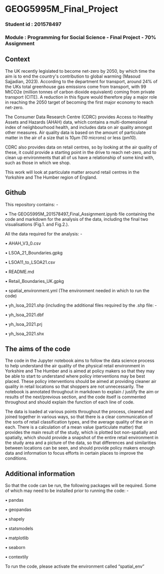 # GEOG5995M_Final_Project
### Student id : 201578497
### Module     : Programming for Social Science - Final Project - 70% Assignment


## Context

The UK recently legislated to become net-zero by 2050, by which time the aim is to end the country's contribution to global warming (Masoud Sajjadian, 2023). According to the department for transport, around 24% of the UKs total greenhouse gas emissions come from transport, with 99 MtCO2e (million tonnes of carbon dioxide equivalent) coming from private transport (CITE). A reduction in this figure would therefore play a major role in reaching the 2050 target of becoming the first major economy to reach net-zero.

The Consumer Data Research Centre (CDRC) provides Access to Healthy Assets and Hazards (AHAH) data, which contains a multi-domensional index of neiighbourhood health, and includes data on air quality amongst other measures. Air quality data is based on the amount of particulate matter in the air of a size that is 10µm (10 microns) or less (pm10).

CDRC also provides data on retail centres, so by looking at the air quality of these, it could provide a starting point in the drive to reach net-zero, and to clean up environments that all of us have a relationship of some kind with, such as those in which we shop.

This work will look at particulate matter around retail centres in the Yorkshire and The Humber region of England.

## Github

This repository contains: -

•	The GEOG5995M_201578497_Final_Assignment.ipynb file containing the code and markdown for the analysis of the data, including the final two visualisations (Fig.1. and Fig.2.).

All the data required for the analysis: -

•	AHAH_V3_0.csv

•	LSOA_21_Boundaries.gpkg

•	LSOA11_to_LSOA21.csv

•	README.md

•	Retail_Boundaries_UK.gpkg

•	spatial_environment.yml (The environment needed in which to run the code)

•	yh_lsoa_2021.shp (including the additional files required by the .shp file: -

  •	yh_lsoa_2021.dbf
  
  •	yh_lsoa_2021.prj
  
  •	yh_lsoa_2021.shx


## The aims of the code

The code in the Jupyter notebook aims to follow the data science process to help understand the air quality of the physical retail environment in Yorkshire and The Humber and is aimed at policy makers so that they may be able to start to understand where policy interventions may be best placed. These policy interventions should be aimed at providing cleaner air quality in retail locations so that shoppers are not unnecessarily. The notebook is annotated throughout in markdown to explain / justify the aim or results of the next/previous section, and the code itself is commented throughout and should explain the function of each line of code.

The data is loaded at various points throughout the process, cleaned and joined together in various ways, so that there is a clear communication of the sorts of retail classification types, and the average quality of the air in each. There is a calculation of a mean value (particulate matter) that provides the main result of the study, which is plotted bot non-spatially and spatially, which should provide a snapshot of the entire retail environment in the study area and a picture of the data, so that differences and similarities between locations can be seen, and should provide policy makers enough data and information to focus efforts in certain places to improve the conditions.


## Additional information

So that the code can be run, the following packages will be required. Some of which may need to be installed prior to running the code: -

•	pandas

•	geopandas

•	shapely

•	statsmodels

•	matplotlib

•	seaborn

•	contextily

To run the code, please activate the environment called “spatial_env”
